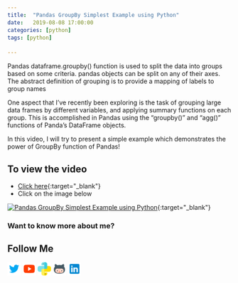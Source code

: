 ```yaml
---
title:  "Pandas GroupBy Simplest Example using Python"
date:   2019-08-08 17:00:00
categories: [python]
tags: [python]

---
```


Pandas dataframe.groupby() function is used to split the data into groups based on some criteria. pandas objects can be split on any of their axes. The abstract definition of grouping is to provide a mapping of labels to group names

One aspect that I’ve recently been exploring is the task of grouping large data frames by different variables, and applying summary functions on each group. This is accomplished in Pandas using the “groupby()” and “agg()” functions of Panda’s DataFrame objects.

In this video, I will try to present a simple example which demonstrates the power of GroupBy function of Pandas!

## To view the video
* [Click here](https://youtu.be/nulx_VmV7dE){:target="_blank"}
* Click on the image below

[![Pandas GroupBy Simplest Example using Python](http://img.youtube.com/vi/nulx_VmV7dE/0.jpg)](http://www.youtube.com/watch?v=nulx_VmV7dE){:target="_blank"}

### Want to know more about me?
## Follow Me
<a href="https://twitter.com/_bhaveshbhatt" target="_blank"><img class="ai-subscribed-social-icon" src="/assets/images/tw.png" width="30"></a>
<a href="https://www.youtube.com/bhaveshbhatt8791/" target="_blank"><img class="ai-subscribed-social-icon" src="/assets/images/ytb.png" width="30"></a>
<a href="https://www.youtube.com/PythonTricks/" target="_blank"><img class="ai-subscribed-social-icon" src="/assets/images/python_logo.png" width="30"></a>
<a href="https://github.com/bhattbhavesh91" target="_blank"><img class="ai-subscribed-social-icon" src="/assets/images/gthb.png" width="30"></a>
<a href="https://www.linkedin.com/in/bhattbhavesh91/" target="_blank"><img class="ai-subscribed-social-icon" src="/assets/images/lnkdn.png" width="30"></a>
